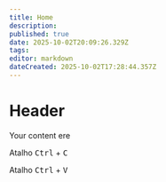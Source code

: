 ```yaml
---
title: Home
description: 
published: true
date: 2025-10-02T20:09:26.329Z
tags: 
editor: markdown
dateCreated: 2025-10-02T17:28:44.357Z
---
```


# Header
Your content ere

Atalho <kbd>Ctrl</kbd> + <kbd>C</kbd>

Atalho <kbd>Ctrl</kbd> + <kbd>V</kbd>